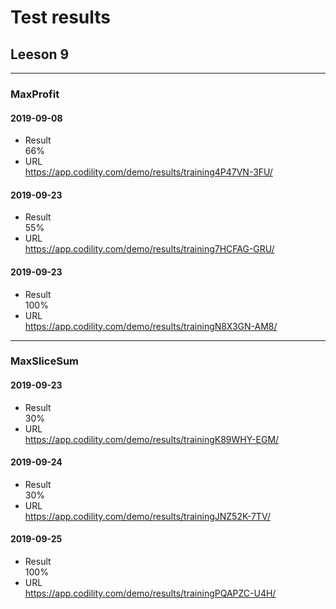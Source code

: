 # Test results
## Leeson 9

---

### MaxProfit
#### 2019-09-08
- Result  
66%
- URL  
https://app.codility.com/demo/results/training4P47VN-3FU/

#### 2019-09-23  
- Result  
55%
- URL  
https://app.codility.com/demo/results/training7HCFAG-GRU/

#### 2019-09-23  
- Result  
100%
- URL  
https://app.codility.com/demo/results/trainingN8X3GN-AM8/

---

### MaxSliceSum
#### 2019-09-23
- Result  
30%
- URL  
https://app.codility.com/demo/results/trainingK89WHY-EGM/

#### 2019-09-24
- Result  
30%
- URL  
https://app.codility.com/demo/results/trainingJNZ52K-7TV/

#### 2019-09-25
- Result  
100%
- URL  
https://app.codility.com/demo/results/trainingPQAPZC-U4H/